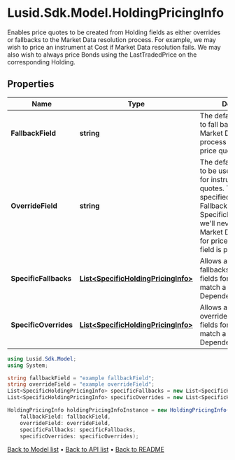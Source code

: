 # Lusid.Sdk.Model.HoldingPricingInfo
Enables price quotes to be created from Holding fields as either overrides or fallbacks to the Market Data  resolution process. For example, we may wish to price an instrument at Cost if Market Data resolution fails.  We may also wish to always price Bonds using the LastTradedPrice on the corresponding Holding.

## Properties

Name | Type | Description | Notes
------------ | ------------- | ------------- | -------------
**FallbackField** | **string** | The default Holding field to fall back on if the Market Data resolution process fails to find a price quote. | [optional] 
**OverrideField** | **string** | The default Holding field to be used as an override for instrument price quotes. This cannot be specified  along with a FallbackField or any SpecificFallbacks, since we&#39;ll never attempt Market Data resolution  for price quotes if this field is populated. | [optional] 
**SpecificFallbacks** | [**List&lt;SpecificHoldingPricingInfo&gt;**](SpecificHoldingPricingInfo.md) | Allows a user to specify fallbacks using Holding fields for sources that match a particular DependencySourceFilter. | [optional] 
**SpecificOverrides** | [**List&lt;SpecificHoldingPricingInfo&gt;**](SpecificHoldingPricingInfo.md) | Allows a user to specify overrides using Holding fields for sources that match a particular DependencySourceFilter. | [optional] 

```csharp
using Lusid.Sdk.Model;
using System;

string fallbackField = "example fallbackField";
string overrideField = "example overrideField";
List<SpecificHoldingPricingInfo> specificFallbacks = new List<SpecificHoldingPricingInfo>();
List<SpecificHoldingPricingInfo> specificOverrides = new List<SpecificHoldingPricingInfo>();

HoldingPricingInfo holdingPricingInfoInstance = new HoldingPricingInfo(
    fallbackField: fallbackField,
    overrideField: overrideField,
    specificFallbacks: specificFallbacks,
    specificOverrides: specificOverrides);
```

[Back to Model list](../README.md#documentation-for-models) &#8226; [Back to API list](../README.md#documentation-for-api-endpoints) &#8226; [Back to README](../README.md)
